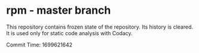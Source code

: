 # rpm - master branch

This repository contains frozen state of the repository.
Its history is cleared. It is used only for static code
analysis with Codacy.

Commit Time: 1699621642